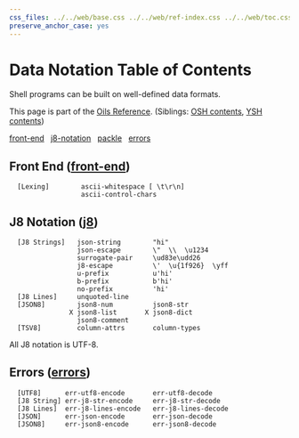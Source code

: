 ```yaml
---
css_files: ../../web/base.css ../../web/ref-index.css ../../web/toc.css
preserve_anchor_case: yes
---
```


Data Notation Table of Contents
===

Shell programs can be built on well-defined data formats.

This page is part of the [Oils Reference](index.html).  (Siblings: [OSH
contents](toc-osh.html), [YSH contents](toc-ysh.html))

<!--
<div id="toc">
</div>
-->

<div class="custom-toc">

[front-end](#front-end) &nbsp; [j8-notation](#j8-notation) &nbsp;
[packle](#packle) &nbsp; [errors](#errors) &nbsp;

</div>

<h2 id="front-end">
  Front End (<a class="group-link" href="chap-front-end.html">front-end</a>)
</h2>

```chapter-links-front-end
  [Lexing]        ascii-whitespace [ \t\r\n]
                  ascii-control-chars
```

<h2 id="j8-notation">
  J8 Notation
  (<a class="group-link" href="chap-j8.html">j8</a>)
</h2>

```chapter-links-j8
  [J8 Strings]   json-string        "hi"
                 json-escape        \"  \\  \u1234
                 surrogate-pair     \ud83e\udd26
                 j8-escape          \'  \u{1f926}  \yff
                 u-prefix           u'hi'
                 b-prefix           b'hi'
                 no-prefix          'hi'
  [J8 Lines]     unquoted-line
  [JSON8]        json8-num          json8-str
               X json8-list       X json8-dict
                 json8-comment
  [TSV8]         column-attrs       column-types
```

All J8 notation is UTF-8.

<!--
<h2 id="packle">
  Packle
  (<a class="group-link" href="chap-packle.html">packle</a>)
</h2>

```chapter-links-packle
X [Atoms]    Null   Bool   Int   Float   Bytes   Unicode
X [Compound] List   Dict
```
-->

<h2 id="errors">
  Errors
  (<a class="group-link" href="chap-errors.html">errors</a>)
</h2>

```chapter-links-errors
  [UTF8]      err-utf8-encode       err-utf8-decode
  [J8 String] err-j8-str-encode     err-j8-str-decode
  [J8 Lines]  err-j8-lines-encode   err-j8-lines-decode
  [JSON]      err-json-encode       err-json-decode
  [JSON8]     err-json8-encode      err-json8-decode
```

<!--
X [Packle]    err-packle-encode     err-packle-decode

-->
